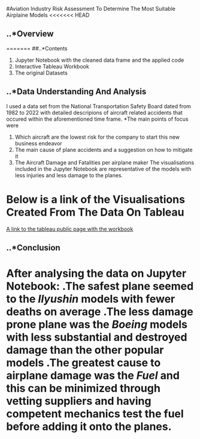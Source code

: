 #Aviation Industry Risk Assessment To Determine The Most Suitable Airplaine Models
<<<<<<< HEAD
## ..*Overview
=======
##..*Contents
1. Jupyter Notebook with the cleaned data frame and the applied code
2. Interactive Tableau Workbook
3. The original Datasets

## ..*Data Understanding And Analysis
I used a data set from the National Transportation Safety Board dated from 1982 to 2022 
with detailed descripions of aircraft related accidents that occured within the aforementioned time frame.
*The main points of focus were 
1. Which aircraft are the lowest risk for the company to start this new business endeavor
2. The main cause of plane accidents and a suggestion on how to mitigate it
3. The Aircraft Damage and Fatalities per airplane maker
The visualisations included in the Jupyter Notebook are representative of the models with less injuries and less damage to the planes.

# Below is a link of the Visualisations Created From The Data On Tableau
[A link to the tableau public page with the workbook](https://public.tableau.com/app/profile/stephen.waweru2947/viz/AviationRiskAnalysis_17184455156870/AviationRiskAnalysisDashboard)

## ..*Conclusion
After analysing the data on Jupyter Notebook: 
.The safest plane seemed to the **_Ilyushin_** models with fewer deaths on average
.The less damage prone plane was the **_Boeing_** models with less substantial and destroyed damage than the other popular models
.The greatest cause to airplane damage was the **_Fuel_** and this can be minimized through vetting suppliers 
and having competent mechanics test the fuel before adding it onto the planes.
=======
